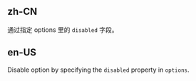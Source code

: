 ## zh-CN

通过指定 options 里的 `disabled` 字段。

## en-US

Disable option by specifying the `disabled` property in `options`.
